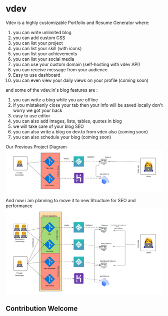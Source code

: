 # vdev
Vdev is a highly customizable Portfolio and Resume Generator where:
1) you can write unlimited blog
2) you can add custom CSS
3) you can list your project
4) you can list your skill (with icons)
5) you can list your achievements
6) you can list your social media
7) you can use your custom domain (self-hosting with vdev API)
8) you can receive message from your audience
9) Easy to use dashboard
10) you can even view your daily views on your profile (coming soon)

and some of the vdev.in's blog features are :
1) you can write a blog while you are offline
2) if you mistakenly close your tab then your info will be saved locally don't worry we got your back
3) easy to use editor
4) you can also add images, lists, tables, quotes in blog
5) we will take care of your blog SEO
6) you can also write a blog on dev.to from vdev also (coming soon)
7) you can also schedule your blog (coming soon)


Our Previous Project Diagram
![Diagram](https://raw.githubusercontent.com/vdev-in/vdev/main/public/old-vdev-diagram-1.png)

And now i am planning to move it to new Structure for SEO and performance
![Diagram](https://raw.githubusercontent.com/vdev-in/vdev/main/public/vdev-diagram-1.png)


## Contribution Welcome
